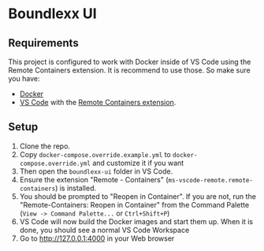 # Boundlexx UI

## Requirements

This project is configured to work with Docker inside of VS Code using the
Remote Containers extension. It is recommend to use those. So make sure you have:

* [Docker](https://docs.docker.com/get-docker/)
* [VS Code](https://code.visualstudio.com/) with the [Remote Containers extension](https://marketplace.visualstudio.com/items?itemName=ms-vscode-remote.remote-containers).


## Setup

1. Clone the repo.
2. Copy `docker-compose.override.example.yml` to `docker-compose.override.yml`
   and customize it if you want
3. Then open the `boundlexx-ui` folder in VS Code.
4. Ensure the extension "Remote - Containers" (`ms-vscode-remote.remote-containers`) is installed.
5. You should be prompted to "Reopen in Container". If you are not, run the
   "Remote-Containers: Reopen in Container" from the Command Palette
   (`View -> Command Palette...` or `Ctrl+Shift+P`)
6. VS Code will now build the Docker images and start them up. When it is
   done, you should see a normal VS Code Workspace
7. Go to http://127.0.0.1:4000 in your Web browser

